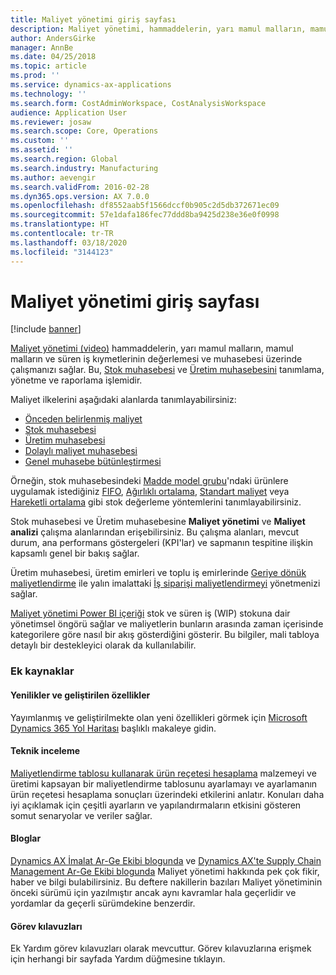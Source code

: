 ```yaml
---
title: Maliyet yönetimi giriş sayfası
description: Maliyet yönetimi, hammaddelerin, yarı mamul malların, mamul malların ve süren iş varlıklarının değerlemesini ve muhasebesini yönetmenizi sağlar.
author: AndersGirke
manager: AnnBe
ms.date: 04/25/2018
ms.topic: article
ms.prod: ''
ms.service: dynamics-ax-applications
ms.technology: ''
ms.search.form: CostAdminWorkspace, CostAnalysisWorkspace
audience: Application User
ms.reviewer: josaw
ms.search.scope: Core, Operations
ms.custom: ''
ms.assetid: ''
ms.search.region: Global
ms.search.industry: Manufacturing
ms.author: aevengir
ms.search.validFrom: 2016-02-28
ms.dyn365.ops.version: AX 7.0.0
ms.openlocfilehash: df8552aab5f1566dccf0b905c2d5db372671ec09
ms.sourcegitcommit: 57e1dafa186fec77ddd8ba9425d238e36e0f0998
ms.translationtype: HT
ms.contentlocale: tr-TR
ms.lasthandoff: 03/18/2020
ms.locfileid: "3144123"
---
```

# <a name="cost-management-home-page"></a>Maliyet yönetimi giriş sayfası

[!include [banner](../includes/banner.md)]

[Maliyet yönetimi (video)](https://www.youtube.com/watch?v=vXzlC-mOBcg&feature=youtu.be) hammaddelerin, yarı mamul malların, mamul malların ve süren iş kıymetlerinin değerlemesi ve muhasebesi üzerinde çalışmanızı sağlar. Bu, [Stok muhasebesi](cost-object.md) ve [Üretim muhasebesini](bom-calculations.md) tanımlama, yönetme ve raporlama işlemidir.

Maliyet ilkelerini aşağıdaki alanlarda tanımlayabilirsiniz:

- [Önceden belirlenmiş maliyet](costing-versions.md)
- [Stok muhasebesi](cost-object.md)
- [Üretim muhasebesi](bom-calculations.md)
- [Dolaylı maliyet muhasebesi](costing-sheets.md)
- [Genel muhasebe bütünleştirmesi](production-order-cost-analysis.md)

Örneğin, stok muhasebesindeki [Madde model grubu](../inventory/reserve-inventory-quantities.md)'ndaki ürünlere uygulamak istediğiniz [FIFO](fifo-physical-value-marking.md), [Ağırlıklı ortalama](weighted-average-physical-value-marking.md), [Standart maliyet](prerequisites-standard-costs.md) veya [Hareketli ortalama](moving-average.md) gibi stok değerleme yöntemlerini tanımlayabilirsiniz.

Stok muhasebesi ve Üretim muhasebesine **Maliyet yönetimi** ve **Maliyet analizi** çalışma alanlarından erişebilirsiniz. Bu çalışma alanları, mevcut durum, ana performans göstergeleri (KPI'lar) ve sapmanın tespitine ilişkin kapsamlı genel bir bakış sağlar. 

Üretim muhasebesi, üretim emirleri ve toplu iş emirlerinde [Geriye dönük maliyetlendirme](backflush-costing.md) ile yalın imalattaki [İş siparişi maliyetlendirmeyi](production-order-cost-analysis.md) yönetmenizi sağlar.

[Maliyet yönetimi Power BI içeriği](../../dev-itpro/analytics/cost-management-content-pack.md) stok ve süren iş (WIP) stokuna dair yönetimsel öngörü sağlar ve maliyetlerin bunların arasında zaman içerisinde kategorilere göre nasıl bir akış gösterdiğini gösterir. Bu bilgiler, mali tabloya detaylı bir destekleyici olarak da kullanılabilir.

### <a name="additional-resources"></a>Ek kaynaklar

#### <a name="whats-new-and-in-development"></a>Yenilikler ve geliştirilen özellikler

Yayımlanmış ve geliştirilmekte olan yeni özellikleri görmek için [Microsoft Dynamics 365 Yol Haritası](https://roadmap.dynamics.com/) başlıklı makaleye gidin.

#### <a name="white-paper"></a>Teknik inceleme

[Maliyetlendirme tablosu kullanarak ürün reçetesi hesaplama](https://mbs.microsoft.com/customersource/northamerica/AX/learning/documentation/white-papers/365operationsbomcalsheet) malzemeyi ve üretimi kapsayan bir maliyetlendirme tablosunu ayarlamayı ve ayarlamanın ürün reçetesi hesaplama sonuçları üzerindeki etkilerini anlatır. Konuları daha iyi açıklamak için çeşitli ayarların ve yapılandırmaların etkisini gösteren somut senaryolar ve veriler sağlar.

#### <a name="blogs"></a>Bloglar

[Dynamics AX İmalat Ar-Ge Ekibi blogunda](https://blogs.msdn.microsoft.com/axmfg) ve [Dynamics AX'te Supply Chain Management Ar-Ge Ekibi blogunda](https://blogs.msdn.microsoft.com/dynamicsaxscm) Maliyet yönetimi hakkında pek çok fikir, haber ve bilgi bulabilirsiniz. Bu deftere nakillerin bazıları Maliyet yönetiminin önceki sürümü için yazılmıştır ancak aynı kavramlar hala geçerlidir ve yordamlar da geçerli sürümdekine benzerdir.

#### <a name="task-guides"></a>Görev kılavuzları

Ek Yardım görev kılavuzları olarak mevcuttur. Görev kılavuzlarına erişmek için herhangi bir sayfada Yardım düğmesine tıklayın.